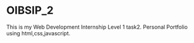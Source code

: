 # OIBSIP_2
This is my Web Development Internship Level 1 task2.
Personal Portfolio using html,css,javascript.
